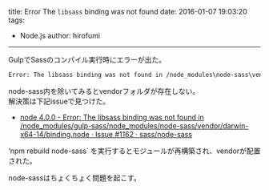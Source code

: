 title: Error The `libsass` binding was not found
date: 2016-01-07 19:03:20
tags:
- Node.js
author: hirofumi

---
GulpでSassのコンパイル実行時にエラーが出た。

```bash
Error: The libsass binding was not found in /node_modules\node-sass\vendor\win32-x64-47\binding.node
```

node-sass内を除いてみるとvendorフォルダが存在しない。  
解決策は下記issueで見つけた。

-   [node 4.0.0 - Error: The libsass binding was not found in /node\_modules/gulp-sass/node\_modules/node-sass/vendor/darwin-x64-14/binding.node · Issue #1162 · sass/node-sass](https://github.com/sass/node-sass/issues/1162)

‘npm rebuild node-sass\` を実行するとモジュールが再構築され、vendorが配置された。

node-sassはちょくちょく問題を起こす。